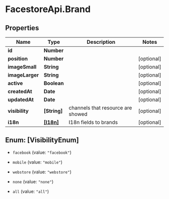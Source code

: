 # FacestoreApi.Brand

## Properties
Name | Type | Description | Notes
------------ | ------------- | ------------- | -------------
**id** | **Number** |  | 
**position** | **Number** |  | [optional] 
**imageSmall** | **String** |  | [optional] 
**imageLarger** | **String** |  | [optional] 
**active** | **Boolean** |  | [optional] 
**createdAt** | **Date** |  | [optional] 
**updatedAt** | **Date** |  | [optional] 
**visibility** | **[String]** | channels that resource are showed | [optional] 
**i18n** | [**[I18n]**](I18n.md) | I18n fields to brands | [optional] 


<a name="[VisibilityEnum]"></a>
## Enum: [VisibilityEnum]


* `facebook` (value: `"facebook"`)

* `mobile` (value: `"mobile"`)

* `webstore` (value: `"webstore"`)

* `none` (value: `"none"`)

* `all` (value: `"all"`)




